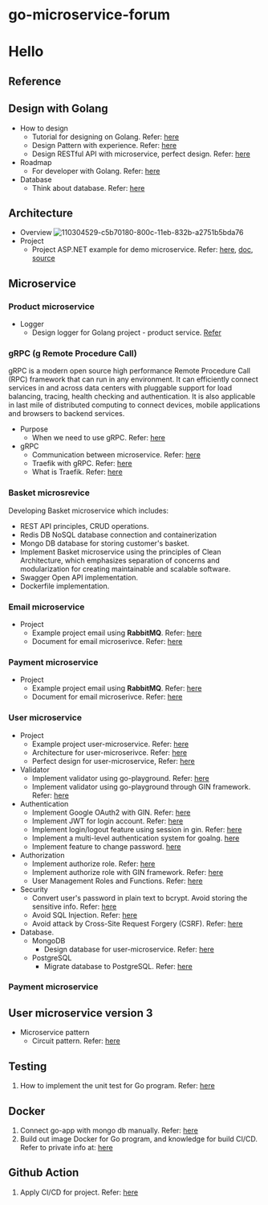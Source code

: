 # go-microservice-forum

# Hello 
## Reference
## Design with Golang
* How to design
    - Tutorial for designing on Golang. Refer: [here](https://github.com/techschool/simplebank)
    - Design Pattern with experience. Refer: [here](https://github.com/iluwatar/java-design-patterns)
    - Design RESTful API with microservice, perfect design. Refer: [here](https://github.com/restuwahyu13/gin-rest-api)
* Roadmap
    - For developer with Golang. Refer: [here](https://github.com/Alikhll/golang-developer-roadmap)
* Database
    - Think about database. Refer: [here](https://dev.to/fabric_commerce/building-a-hybrid-sql-nosql-e-commerce-data-model-3fc3)
## Architecture
* Overview
![110304529-c5b70180-800c-11eb-832b-a2751b5bda76](https://user-images.githubusercontent.com/50081052/188884348-e9c10440-77d8-4edc-a578-b0b158df43e0.png)
* Project
    - Project ASP.NET example for demo microservice. Refer: [here](https://mehmetozkaya.medium.com/aspnetrun-microservices-renewed-d08901b5e06f), [doc](https://medium.com/aspnetrun/microservices-architecture-on-net-3b4865eea03f), [source](https://github.com/aspnetrun/run-aspnetcore-microservices)

## Microservice
### Product microservice
* Logger
    - Design logger for Golang project - product service. [Refer](https://techmaster.vn/posts/36655/su-dung-uber-zap-thay-the-cho-logging-mac-dinh-cua-golang)

### gRPC (g Remote Procedure Call)
gRPC is a modern open source high performance Remote Procedure Call (RPC) framework that can run in any environment. It can efficiently connect services in and across data centers with pluggable support for load balancing, tracing, health checking and authentication. It is also applicable in last mile of distributed computing to connect devices, mobile applications and browsers to backend services.
* Purpose
    - When we need to use gRPC. Refer: [here](https://www.wallarm.com/what/the-concept-of-grpc)
* gRPC
    - Communication between microservice. Refer: [here](https://techdozo.dev/grpc-for-microservices-communication/)
    - Traefik with gRPC. Refer: [here](https://doc.traefik.io/traefik/user-guides/grpc/)
    - What is Traefik. Refer: [here](https://www.devopsschool.com/blog/what-is-traefik-how-to-learn-traefik/)

### Basket microsrevice
Developing Basket microservice which includes:
* REST API principles, CRUD operations.
* Redis DB NoSQL database connection and containerization
* Mongo DB database for storing customer's basket.
* Implement Basket microservice using the principles of Clean Architecture, which emphasizes separation of concerns and modularization for creating maintainable and scalable software.
* Swagger Open API implementation.
* Dockerfile implementation.
### Email microservice
* Project
    - Example project email using **RabbitMQ**. Refer: [here](https://github.com/savsgio/microservice-email)
    - Document for email microserivce. Refer: [here](https://www.cloudbees.com/blog/email-as-a-microservice)

### Payment microservice
* Project
    - Example project email using **RabbitMQ**. Refer: [here](https://github.com/savsgio/microservice-email)
    - Document for email microserivce. Refer: [here](https://www.cloudbees.com/blog/email-as-a-microservice)
### User microservice
* Project
    - Example project user-microservice. Refer: [here](https://github.com/raycad/go-microservices)
    - Architecture for user-microserivce. Refer: [here](https://github.com/huavanthong/microservice-golang/tree/master/reference/user-api#architecture)
    - Perfect design for user-microservice, Refer: [here](https://github.com/wpcodevo/golang-mongodb-api/tree/golang-mongodb-reset-password)
* Validator
    - Implement validator using go-playground. Refer: [here](https://github.com/go-playground/validator)
    - Implement validator using go-playground through GIN framework. Refer: [here](https://blog.logrocket.com/gin-binding-in-go-a-tutorial-with-examples/)
* Authentication
    - Implement Google OAuth2 with GIN. Refer: [here](https://skarlso.github.io/2016/06/12/google-signin-with-go/)
    - Implement JWT for login account. Refer: [here](https://tienbm90.medium.com/authentication-and-authorization-in-gin-application-with-jwt-and-casbin-a56bbbdec90b)
    - Implement login/logout feature using session in gin. Refer: [here](https://github.com/Depado/gin-auth-example)
    - Implement a multi-level authentication system for goalng. [here](https://mattermost.com/blog/how-to-build-an-authentication-microservice-in-golang-from-scratch/)
    - Implement feature to change password. [here](https://auth0.com/docs/authenticate/database-connections/password-change)
* Authorization
    - Implement authorize role. Refer: [here](https://www.zupzup.org/casbin-http-role-auth/)
    - Implement authorize role with GIN framework. Refer: [here](https://github.com/gin-contrib/authz)
    - User Management Roles and Functions. Refer: [here](https://www.ibm.com/docs/en/strategicsm/10.1.1?topic=roles-user-management-functions)
* Security
    - Convert user's password in plain text to bcrypt. Avoid storing the sensitive info. Refer: [here](https://github.com/huavanthong/microservice-golang/blob/f772dbdae9be30e4c772a8b455239b62f4cc1702/reference/user-api/security/bcrypt.go#L16)
    - Avoid SQL Injection. Refer: [here](https://github.com/huavanthong/microservice-golang/blob/f772dbdae9be30e4c772a8b455239b62f4cc1702/reference/user-api/security/bcrypt.go#L27)
    - Avoid attack by Cross-Site Request Forgery (CSRF). Refer: [here](https://github.com/huavanthong/microservice-golang/blob/f772dbdae9be30e4c772a8b455239b62f4cc1702/reference/user-api/controllers/googleuser.go#L169)
* Database.
    - MongoDB
        - Design database for user-microservice. Refer: [here](https://github.com/huavanthong/microservice-golang/tree/master/user-api#design-database-for-user-microservice)   
    - PostgreSQL
        - Migrate database to PostgreSQL. Refer: [here](https://dev.to/techschoolguru/how-to-write-run-database-migration-in-golang-5h6g)

### Payment microservice

## User microservice version 3

* Microservice pattern
    - Circuit pattern. Refer: [here](https://medium.com/nerd-for-tech/design-patterns-for-microservices-circuit-breaker-pattern-ba402a45aac2)


## Testing 
1. How to implement the unit test for Go program. Refer: [here](https://gobyexample.com/testing)

## Docker
1. Connect go-app with mongo db manually. Refer: [here](https://wahyu-ehs.medium.com/golang-and-mongodb-in-docker-cab7773c04ce)
2. Build out image Docker for Go program, and knowledge for build CI/CD. Refer to private info at: [here](https://www.meisternote.com/app/note/G1vMneveYIrP/build-image-docker-for-go)



## Github Action
1. Apply CI/CD for project. Refer: [here](https://docs.github.com/en/actions/quickstart)

